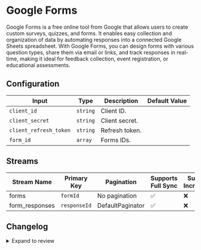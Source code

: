 # Google Forms
Google Forms is a free online tool from Google that allows users to create custom surveys, quizzes, and forms. It enables easy collection and organization of data by automating responses into a connected Google Sheets spreadsheet. With Google Forms, you can design forms with various question types, share them via email or links, and track responses in real-time, making it ideal for feedback collection, event registration, or educational assessments.

## Configuration

| Input | Type | Description | Default Value |
|-------|------|-------------|---------------|
| `client_id` | `string` | Client ID.  |  |
| `client_secret` | `string` | Client secret.  |  |
| `client_refresh_token` | `string` | Refresh token.  |  |
| `form_id` | `array` | Forms IDs.  |  |

## Streams
| Stream Name | Primary Key | Pagination | Supports Full Sync | Supports Incremental |
|-------------|-------------|------------|---------------------|----------------------|
| forms | `formId` | No pagination | ✅ |  ❌  |
| form_responses | `responseId` | DefaultPaginator | ✅ |  ❌  |

## Changelog

<details>
  <summary>Expand to review</summary>

| Version          | Date              | Pull Request | Subject        |
|------------------|-------------------|--------------|----------------|
| 0.0.33 | 2025-09-30 | [66305](https://github.com/airbytehq/airbyte/pull/66305) | Update dependencies |
| 0.0.32 | 2025-09-09 | [66044](https://github.com/airbytehq/airbyte/pull/66044) | Update dependencies |
| 0.0.31 | 2025-08-23 | [65367](https://github.com/airbytehq/airbyte/pull/65367) | Update dependencies |
| 0.0.30 | 2025-08-09 | [64575](https://github.com/airbytehq/airbyte/pull/64575) | Update dependencies |
| 0.0.29 | 2025-08-02 | [64267](https://github.com/airbytehq/airbyte/pull/64267) | Update dependencies |
| 0.0.28 | 2025-07-26 | [63860](https://github.com/airbytehq/airbyte/pull/63860) | Update dependencies |
| 0.0.27 | 2025-07-19 | [63493](https://github.com/airbytehq/airbyte/pull/63493) | Update dependencies |
| 0.0.26 | 2025-07-12 | [63116](https://github.com/airbytehq/airbyte/pull/63116) | Update dependencies |
| 0.0.25 | 2025-07-05 | [62544](https://github.com/airbytehq/airbyte/pull/62544) | Update dependencies |
| 0.0.24 | 2025-06-21 | [61860](https://github.com/airbytehq/airbyte/pull/61860) | Update dependencies |
| 0.0.23 | 2025-06-14 | [61092](https://github.com/airbytehq/airbyte/pull/61092) | Update dependencies |
| 0.0.22 | 2025-05-24 | [60634](https://github.com/airbytehq/airbyte/pull/60634) | Update dependencies |
| 0.0.21 | 2025-05-10 | [59804](https://github.com/airbytehq/airbyte/pull/59804) | Update dependencies |
| 0.0.20 | 2025-05-03 | [59275](https://github.com/airbytehq/airbyte/pull/59275) | Update dependencies |
| 0.0.19 | 2025-04-26 | [58802](https://github.com/airbytehq/airbyte/pull/58802) | Update dependencies |
| 0.0.18 | 2025-04-19 | [58223](https://github.com/airbytehq/airbyte/pull/58223) | Update dependencies |
| 0.0.17 | 2025-04-12 | [57707](https://github.com/airbytehq/airbyte/pull/57707) | Update dependencies |
| 0.0.16 | 2025-04-05 | [57060](https://github.com/airbytehq/airbyte/pull/57060) | Update dependencies |
| 0.0.15 | 2025-03-29 | [56641](https://github.com/airbytehq/airbyte/pull/56641) | Update dependencies |
| 0.0.14 | 2025-03-22 | [56028](https://github.com/airbytehq/airbyte/pull/56028) | Update dependencies |
| 0.0.13 | 2025-03-08 | [55328](https://github.com/airbytehq/airbyte/pull/55328) | Update dependencies |
| 0.0.12 | 2025-03-01 | [54933](https://github.com/airbytehq/airbyte/pull/54933) | Update dependencies |
| 0.0.11 | 2025-02-22 | [54429](https://github.com/airbytehq/airbyte/pull/54429) | Update dependencies |
| 0.0.10 | 2025-02-15 | [53728](https://github.com/airbytehq/airbyte/pull/53728) | Update dependencies |
| 0.0.9 | 2025-02-08 | [53376](https://github.com/airbytehq/airbyte/pull/53376) | Update dependencies |
| 0.0.8 | 2025-02-01 | [52821](https://github.com/airbytehq/airbyte/pull/52821) | Update dependencies |
| 0.0.7 | 2025-01-25 | [52298](https://github.com/airbytehq/airbyte/pull/52298) | Update dependencies |
| 0.0.6 | 2025-01-18 | [51676](https://github.com/airbytehq/airbyte/pull/51676) | Update dependencies |
| 0.0.5 | 2025-01-11 | [51057](https://github.com/airbytehq/airbyte/pull/51057) | Update dependencies |
| 0.0.4 | 2024-12-28 | [50568](https://github.com/airbytehq/airbyte/pull/50568) | Update dependencies |
| 0.0.3 | 2024-12-21 | [49501](https://github.com/airbytehq/airbyte/pull/49501) | Update dependencies |
| 0.0.2 | 2024-12-12 | [48967](https://github.com/airbytehq/airbyte/pull/48967) | Update dependencies |
| 0.0.1 | 2024-11-09 | | Initial release by [@bala-ceg](https://github.com/bala-ceg) via Connector Builder |

</details>
